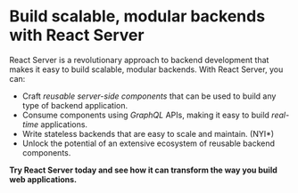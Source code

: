# Build scalable, modular backends with React Server

React Server is a revolutionary approach to backend development that makes it easy to build scalable, modular backends. With React Server, you can:

* Craft *reusable server-side components* that can be used to build any type of backend application.
* Consume components using *GraphQL* APIs, making it easy to build *real-time* applications.
* Write stateless backends that are easy to scale and maintain. (NYI*)
* Unlock the potential of an extensive ecosystem of reusable backend components.

**Try React Server today and see how it can transform the way you build web applications.**